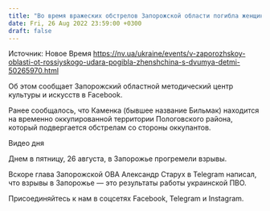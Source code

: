 ```yaml
---
title: "Во время вражеских обстрелов Запорожской области погибла женщина с двумя детьми"
date: Fri, 26 Aug 2022 23:59:00 +0300
draft: false
---
```

Источник: Новое Время https://nv.ua/ukraine/events/v-zaporozhskoy-oblasti-ot-rossiyskogo-udara-pogibla-zhenshchina-s-dvumya-detmi-50265970.html


 Об этом сообщает Запорожский областной методический центр культуры и искусств в Facebook.

Ранее сообщалось, что Каменка (бывшее название Бильмак) находится на временно оккупированной территории Пологовского района, который подвергается обстрелам со стороны оккупантов.

 Видео дня   

Днем в пятницу, 26 августа, в Запорожье прогремели взрывы.

Вскоре глава Запорожской ОВА Александр Старух в Telegram написал, что взрывы в Запорожье — это результаты работы украинской ПВО.

Присоединяйтесь к нам в соцсетях Facebook, Telegram и Instagram.

